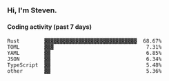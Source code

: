 ### Hi, I'm Steven.

#### Coding activity (past 7 days)
```
Rust        ▓▓▓▓▓▓▓▓▓▓▓▓▓▓▓▓▓▓▓▓▓▓▓▓▓▓▓▓▓▓  68.67%
TOML        ▓▓▓                              7.31%
YAML        ▓▓                               6.85%
JSON        ▓▓                               6.34%
TypeScript  ▓▓                               5.48%
other       ▓▓                               5.36%
```
